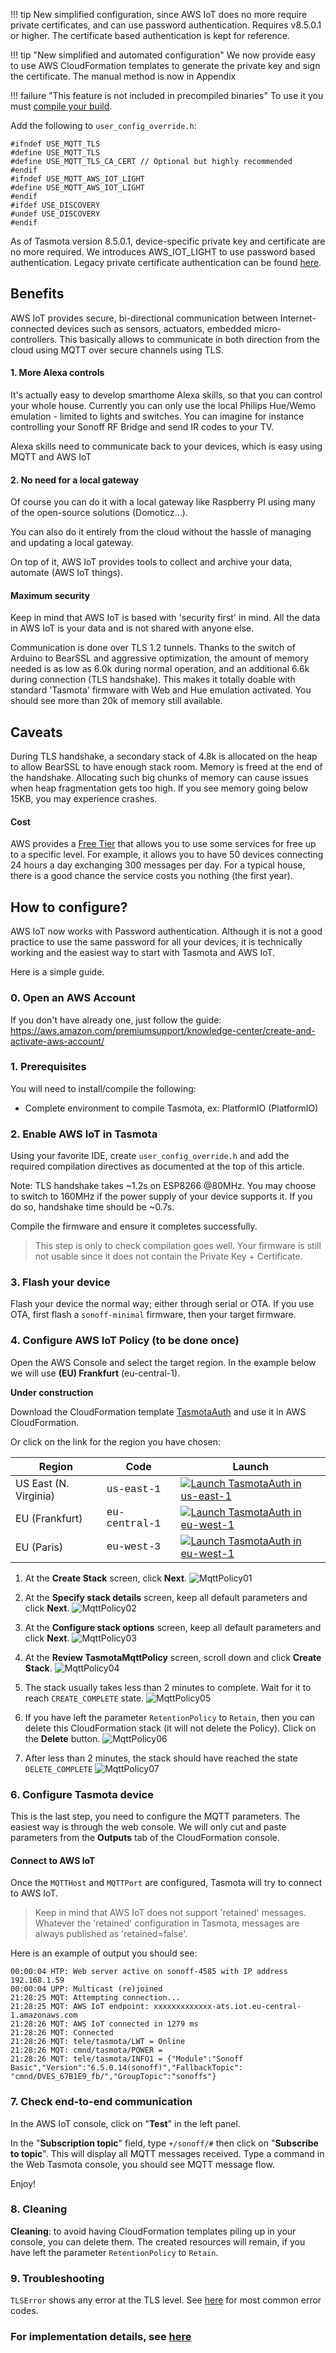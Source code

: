 !!! tip New simplified configuration, since AWS IoT does no more require private certificates, and can use password authentication. Requires v8.5.0.1 or higher. The certificate based authentication is kept for reference.


!!! tip "New simplified and automated configuration"
    We now provide easy to use AWS CloudFormation templates to generate the private key and sign the certificate. The manual method is now in Appendix

!!! failure "This feature is not included in precompiled binaries"
    To use it you must [compile your build](Compile-your-build). 

Add the following to `user_config_override.h`:

```
#ifndef USE_MQTT_TLS
#define USE_MQTT_TLS
#define USE_MQTT_TLS_CA_CERT // Optional but highly recommended
#endif
#ifndef USE_MQTT_AWS_IOT_LIGHT
#define USE_MQTT_AWS_IOT_LIGHT
#endif
#ifdef USE_DISCOVERY
#undef USE_DISCOVERY
#endif
```

As of Tasmota version 8.5.0.1, device-specific private key and certificate are no more required. We introduces AWS_IOT_LIGHT to use password based authentication. Legacy private certificate authentication can be found [here](AWS-IoT-cert).

## Benefits

AWS IoT provides secure, bi-directional communication between Internet-connected devices such as sensors, actuators, embedded micro-controllers. This basically allows to communicate in both direction from the cloud using MQTT over secure channels using TLS.

#### 1. More Alexa controls

It's actually easy to develop smarthome Alexa skills, so that you can control your whole house. Currently you can only use the local Philips Hue/Wemo emulation - limited to lights and switches. You can imagine for instance controlling your Sonoff RF Bridge and send IR codes to your TV.

Alexa skills need to communicate back to your devices, which is easy using MQTT and AWS IoT

#### 2. No need for a local gateway

Of course you can do it with a local gateway like Raspberry PI using many of the open-source solutions (Domoticz...).

You can also do it entirely from the cloud without the hassle of managing and updating a local gateway.

On top of it, AWS IoT provides tools to collect and archive your data, automate (AWS IoT things).

#### Maximum security

Keep in mind that AWS IoT is based with 'security first' in mind. All the data in AWS IoT is your data and is not shared with anyone else.

Communication is done over TLS 1.2 tunnels. Thanks to the switch of Arduino to BearSSL and aggressive optimization, the amount of memory needed is as low as 6.0k during normal operation, and an additional 6.6k during connection (TLS handshake). This makes it totally doable with standard 'Tasmota' firmware with Web and Hue emulation activated. You should see more than 20k of memory still available.

## Caveats

During TLS handshake, a secondary stack of 4.8k is allocated on the heap to allow BearSSL to have enough stack room. Memory is freed at the end of the handshake. Allocating such big chunks of memory can cause issues when heap fragmentation gets too high. If you see memory going below 15KB, you may experience crashes.

#### Cost

AWS provides a [Free Tier](https://aws.amazon.com/free/) that allows you to use some services for free up to a specific level. For example, it allows you to have 50 devices connecting 24 hours a day exchanging 300 messages per day. For a typical house, there is a good chance the service costs you nothing (the first year).

## How to configure?

AWS IoT now works with Password authentication. Although it is not a good practice to use the same password for all your devices, it is technically working and the easiest way to start with Tasmota and AWS IoT.

Here is a simple guide.

### 0. Open an AWS Account

If you don't have already one, just follow the guide: https://aws.amazon.com/premiumsupport/knowledge-center/create-and-activate-aws-account/

### 1. Prerequisites

You will need to install/compile the following:

 * Complete environment to compile Tasmota, ex: PlatformIO (PlatformIO)

### 2. Enable AWS IoT in Tasmota

Using your favorite IDE, create `user_config_override.h` and add the required compilation directives as documented at the top of this article.  

Note: TLS handshake takes ~1.2s on ESP8266 @80MHz. You may choose to switch to 160MHz if the power supply of your device supports it. If you do so, handshake time should be ~0.7s.

Compile the firmware and ensure it completes successfully.

> This step is only to check compilation goes well. Your firmware is still not usable since it does not contain the Private Key + Certificate.

### 3. Flash your device

Flash your device the normal way; either through serial or OTA. If you use OTA, first flash a `sonoff-minimal` firmware, then your target firmware.

### 4. Configure AWS IoT Policy (to be done once) 

Open the AWS Console and select the target region. In the example below we will use **(EU) Frankfurt** (eu-central-1).

**Under construction**

Download the CloudFormation template [TasmotaAuth](https://tasmota.github.io/docs/_media/aws_iot/TasmotaAuth.yaml "TasmotaAuth CloudFormation template") and use it in AWS CloudFormation.


Or click on the link for the region you have chosen:  

Region| Code | Launch
------|------|-------
US East (N. Virginia) | <span style="font-family:'Courier';">us-east-1</span> | [![Launch TasmotaAuth in us-east-1](http://docs.aws.amazon.com/AWSCloudFormation/latest/UserGuide/images/cloudformation-launch-stack-button.png)](https://console.aws.amazon.com/cloudformation/home?region=us-east-1#/stacks/new?stackName=TasmotaAuth&templateURL=https://tasmota-eu-central-1.s3.eu-central-1.amazonaws.com/TasmotaAuth.yaml)
EU (Frankfurt) | <span style="font-family:'Courier';">eu-central-1</span> | [![Launch TasmotaAuth in eu-west-1](http://docs.aws.amazon.com/AWSCloudFormation/latest/UserGuide/images/cloudformation-launch-stack-button.png)](https://console.aws.amazon.com/cloudformation/home?region=eu-central-1#/stacks/new?stackName=TasmotaAuth&templateURL=https://tasmota-eu-central-1.s3.eu-central-1.amazonaws.com/TasmotaAuth.yaml)
EU (Paris) | <span style="font-family:'Courier';">eu-west-3</span> | [![Launch TasmotaAuth in eu-west-1](http://docs.aws.amazon.com/AWSCloudFormation/latest/UserGuide/images/cloudformation-launch-stack-button.png)](https://console.aws.amazon.com/cloudformation/home?region=eu-west-3#/stacks/new?stackName=TasmotaAuth&templateURL=https://tasmota-eu-central-1.s3.eu-central-1.amazonaws.com/TasmotaAuth.yaml)

1. At the **Create Stack** screen, click **Next**.
   ![MqttPolicy01](https://user-images.githubusercontent.com/49731213/79642169-46be9d80-819c-11ea-8875-55248707c0a2.png)

1. At the **Specify stack details** screen, keep all default parameters and click **Next**.
   ![MqttPolicy02](https://user-images.githubusercontent.com/49731213/79642201-6d7cd400-819c-11ea-81c1-f2f2dda9062e.png)

3. At the **Configure stack options** screen, keep all default parameters and click **Next**.
   ![MqttPolicy03](https://user-images.githubusercontent.com/49731213/79642200-6d7cd400-819c-11ea-9bec-731bd315ea36.png)

4. At the **Review TasmotaMqttPolicy** screen, scroll down and click **Create Stack**.
   ![MqttPolicy04](https://user-images.githubusercontent.com/49731213/79642199-6ce43d80-819c-11ea-822a-b5d6b0b2aefd.png)

5. The stack usually takes less than 2 minutes to complete. Wait for it to reach `CREATE_COMPLETE` state.
   ![MqttPolicy05](https://user-images.githubusercontent.com/49731213/79642197-6ce43d80-819c-11ea-8dda-c8ec717ea6f1.png)

6. If you have left the parameter `RetentionPolicy` to `Retain`, then you can delete this CloudFormation stack (it will not delete the Policy). Click on the **Delete** button.
   ![MqttPolicy06](https://user-images.githubusercontent.com/49731213/79642195-6c4ba700-819c-11ea-99bb-bec6c9c5dfbb.png)

7. After less than 2 minutes, the stack should have reached the state `DELETE_COMPLETE`
   ![MqttPolicy07](https://user-images.githubusercontent.com/49731213/79642194-6bb31080-819c-11ea-98cf-8be4b6b62fce.png)

### 6. Configure Tasmota device

This is the last step, you need to configure the MQTT parameters. The easiest way is through the web console. We will only cut and paste parameters from the **Outputs** tab of the CloudFormation console.


#### Connect to AWS IoT

Once the `MQTTHost` and `MQTTPort` are configured, Tasmota will try to connect to AWS IoT. 

> Keep in mind that AWS IoT does not support 'retained' messages. Whatever the 'retained' configuration in Tasmota, messages are always published as 'retained=false'.

Here is an example of output you should see:

```
00:00:04 HTP: Web server active on sonoff-4585 with IP address 192.168.1.59
00:00:04 UPP: Multicast (re)joined
21:28:25 MQT: Attempting connection...
21:28:25 MQT: AWS IoT endpoint: xxxxxxxxxxxxx-ats.iot.eu-central-1.amazonaws.com
21:28:26 MQT: AWS IoT connected in 1279 ms
21:28:26 MQT: Connected
21:28:26 MQT: tele/tasmota/LWT = Online
21:28:26 MQT: cmnd/tasmota/POWER =
21:28:26 MQT: tele/tasmota/INFO1 = {"Module":"Sonoff Basic","Version":"6.5.0.14(sonoff)","FallbackTopic":
"cmnd/DVES_67B1E9_fb/","GroupTopic":"sonoffs"}
```

### 7. Check end-to-end communication

In the AWS IoT console, click on "**Test**" in the left panel.

In the "**Subscription topic**" field, type `+/sonoff/#` then click on "**Subscribe to topic**". This will display all MQTT messages received. Type a command in the Web Tasmota console, you should see MQTT message flow.

Enjoy!

### 8. Cleaning

**Cleaning**: to avoid having CloudFormation templates piling up in your console, you can delete them. The created resources will remain, if you have left the parameter `RetentionPolicy` to `Retain`.

### 9. Troubleshooting

`TLSError` shows any error at the TLS level. See [here](TLS#tls-troubleshooting) for most common error codes.


### For implementation details, see [here](TLS)
